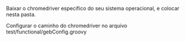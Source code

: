Baixar o chromedriver específico do seu sistema operacional, e colocar nesta pasta.

Configurar o caminho do chromedriver no arquivo test/functional/gebConfig.groovy